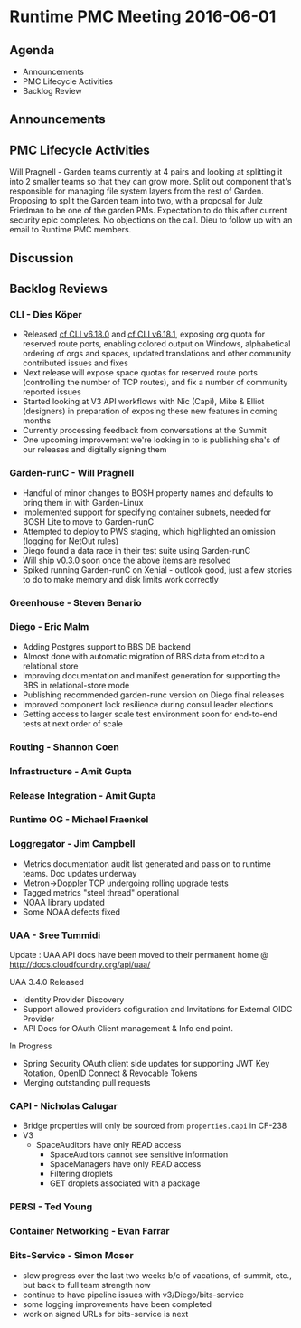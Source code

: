 # Runtime PMC Meeting 2016-06-01

## Agenda
* Announcements
* PMC Lifecycle Activities
* Backlog Review

## Announcements


## PMC Lifecycle Activities
Will Pragnell - Garden teams currently at 4 pairs and looking at splitting it into 2 smaller teams so that they can grow more.
Split out component that's responsible for managing file system layers from the rest of Garden.
Proposing to split the Garden team into two, with a proposal for Julz Friedman to be one of the garden PMs.
Expectation to do this after current security epic completes.
No objections on the call. Dieu to follow up with an email to Runtime PMC members.


## Discussion


## Backlog Reviews

### CLI - Dies Köper
- Released [cf CLI v6.18.0](https://lists.cloudfoundry.org/archives/list/cf-dev@lists.cloudfoundry.org/message/HB4OKT7CJHNU4DJQTW7HWXCL2GOHZZS4/) and [cf CLI v6.18.1](https://lists.cloudfoundry.org/archives/list/cf-dev@lists.cloudfoundry.org/message/JL4A4QO4DCGYL7GZHXFLQ2B7C6WDFU6G/), exposing org quota for reserved route ports, enabling colored output on Windows, alphabetical ordering of orgs and spaces, updated translations and other community contributed issues and fixes
- Next release will expose space quotas for reserved route ports (controlling the number of TCP routes), and fix a number of community reported issues
- Started looking at V3 API workflows with Nic (Capi), Mike & Elliot (designers) in preparation of exposing these new features in coming months
- Currently processing feedback from conversations at the Summit
- One upcoming improvement we're looking in to is publishing sha's of our releases and digitally signing them

### Garden-runC - Will Pragnell

- Handful of minor changes to BOSH property names and defaults to bring them in with Garden-Linux
- Implemented support for specifying container subnets, needed for BOSH Lite to move to Garden-runC
- Attempted to deploy to PWS staging, which highlighted an omission (logging for NetOut rules)
- Diego found a data race in their test suite using Garden-runC
- Will ship v0.3.0 soon once the above items are resolved
- Spiked running Garden-runC on Xenial - outlook good, just a few stories to do to make memory and disk limits work correctly

### Greenhouse - Steven Benario

### Diego - Eric Malm

- Adding Postgres support to BBS DB backend
- Almost done with automatic migration of BBS data from etcd to a relational store
- Improving documentation and manifest generation for supporting the BBS in relational-store mode
- Publishing recommended garden-runc version on Diego final releases
- Improved component lock resilience during consul leader elections
- Getting access to larger scale test environment soon for end-to-end tests at next order of scale


### Routing - Shannon Coen

### Infrastructure - Amit Gupta

### Release Integration - Amit Gupta

### Runtime OG - Michael Fraenkel

### Loggregator - Jim Campbell

- Metrics documentation audit list generated and pass on to runtime teams. Doc updates underway
- Metron->Doppler TCP undergoing rolling upgrade tests
- Tagged metrics "steel thread" operational
 - NOAA library updated
- Some NOAA defects fixed

### UAA - Sree Tummidi
Update : UAA API docs have been moved to their permanent home @ http://docs.cloudfoundry.org/api/uaa/

UAA 3.4.0 Released 
- Identity Provider Discovery
- Support allowed providers cofiguration and Invitations for External OIDC Provider
- API Docs for OAuth Client management & Info end point. 

In Progress
- Spring Security OAuth client side updates for supporting JWT Key Rotation, OpenID Connect & Revocable Tokens
- Merging outstanding pull requests

### CAPI - Nicholas Calugar
- Bridge properties will only be sourced from `properties.capi` in CF-238
- V3
  - SpaceAuditors have only READ access
	- SpaceAuditors cannot see sensitive information
	- SpaceManagers have only READ access
	- Filtering droplets
	- GET droplets associated with a package

### PERSI - Ted Young

### Container Networking - Evan Farrar

### Bits-Service - Simon Moser

- slow progress over the last two weeks b/c of vacations, cf-summit, etc., but back to full team strength now 
- continue to have pipeline issues with v3/Diego/bits-service
- some logging improvements have been completed
- work on signed URLs for bits-service is next
